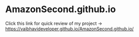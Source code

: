 # AmazonSecond.github.io
Click this link for quick review of my project -> https://vaibhavideveloper.github.io/AmazonSecond.github.io/
